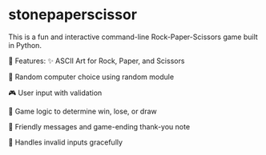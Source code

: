 # stonepaperscissor
This is a fun and interactive command-line Rock-Paper-Scissors game built in Python.

🎯 Features:
✨ ASCII Art for Rock, Paper, and Scissors

🎲 Random computer choice using random module

🎮 User input with validation

🧠 Game logic to determine win, lose, or draw

📢 Friendly messages and game-ending thank-you note

🚫 Handles invalid inputs gracefully
